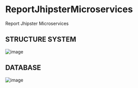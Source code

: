 # ReportJhipsterMicroservices
Report Jhipster Microservices

## STRUCTURE SYSTEM
![image](https://user-images.githubusercontent.com/76891720/180764003-b256304e-49ae-45a7-81d0-10f338fbcde9.png)
## DATABASE
![image](https://user-images.githubusercontent.com/76891720/180777632-7648ccaa-52e2-4352-967f-db438877500a.png)
